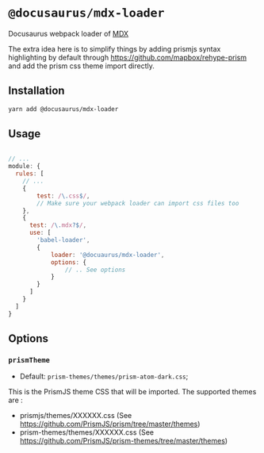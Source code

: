 # `@docusaurus/mdx-loader`

Docusaurus webpack loader of [MDX](https://github.com/mdx-js/mdx)

The extra idea here is to simplify things by adding prismjs syntax highlighting by default through https://github.com/mapbox/rehype-prism and add the prism css theme import directly.


## Installation

```sh
yarn add @docusaurus/mdx-loader
```

## Usage
```js

// ...
module: {
  rules: [
    // ...
    {
        test: /\.css$/,
        // Make sure your webpack loader can import css files too
    },
    {
      test: /\.mdx?$/,
      use: [
        'babel-loader',
        {
            loader: '@docuaurus/mdx-loader',
            options: {
                // .. See options
            }
        }
      ]
    }
  ]
}
```

## Options

### `prismTheme`
  - Default: `prism-themes/themes/prism-atom-dark.css`;

This is the PrismJS theme CSS that will be imported. The supported themes are :
- prismjs/themes/XXXXXX.css (See https://github.com/PrismJS/prism/tree/master/themes)
- prism-themes/themes/XXXXXX.css (See https://github.com/PrismJS/prism-themes/tree/master/themes)